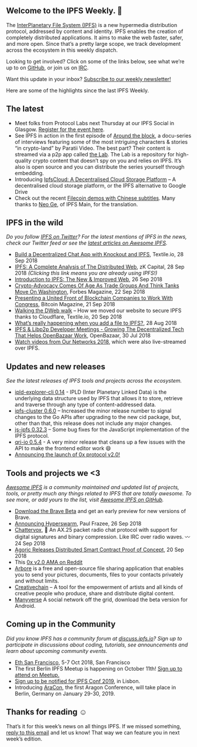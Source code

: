 ## Welcome to the IPFS Weekly. 👋

The [InterPlanetary File System (IPFS)](https://ipfs.io/) is a new hypermedia distribution protocol, addressed by content and identity. IPFS enables the creation of completely distributed applications. It aims to make the web faster, safer, and more open. Since that’s a pretty large scope, we track development across the ecosystem in this weekly dispatch.

Looking to get involved? Click on some of the links below, see what we’re up to on [GitHub](https://github.com/ipfs), or join us on [IRC](https://riot.im/app/#/room/#ipfs:matrix.org).

Want this update in your inbox? [Subscribe to our weekly newsletter!](https://tinyletter.com/ipfsnewsletter)

Here are some of the highlights since the last IPFS Weekly.

## The latest

+ Meet folks from Protocol Labs next Thursday at our IPFS Social in Glasgow. [Register for the event here](https://www.eventbrite.com/e/protocol-labs-tech-drinkup-tickets-50860367729).
+ See IPFS in action in the first episode of [Around the block](https://lab.paratii.video/play/GLdcTbPq9fXb), a docu-series of interviews featuring some of the most intriguing characters & stories “in crypto-land” by Paratii Video. The best part? Their content is streamed via a p2p app called [the Lab](https://lab.paratii.video). The Lab is a repository for high-quality crypto content that doesn’t spy on you and relies on IPFS. It’s also is open source and you can distribute the series yourself through embedding.
+ Introducing [IpfsCloud: A Decentralised Cloud Storage Platform](https://medium.com/ipfscloud/ipfscloud-a-decentralised-cloud-storage-platform-caf000173cd4) – A decentralised cloud storage platform, or the IPFS alternative to Google Drive 
+ Check out the recent [Filecoin demos with Chinese subtitles](https://www.youtube.com/watch?v=x145fNl6uKU). Many thanks to [Neo Ge](https://twitter.com/NeoGe_IPFSMain), of IPFS Main, for the translation.

## IPFS in the wild
*Do you follow [IPFS on Twitter](https://twitter.com/IPFSbot)? For the latest mentions of IPFS in the news, check our Twitter feed or see the [latest articles on Awesome IPFS](https://awesome.ipfs.io/categories/articles/).* 

+ [Build a Decentralized Chat App with Knockout and IPFS](https://medium.com/textileio/build-a-decentralized-chat-app-with-knockout-and-ipfs-fccf11e8ce7b), Textile.io, 28 Sep 2018
+ [IPFS: A Complete Analysis of The Distributed Web](https://medium.com/zkcapital/ipfs-the-distributed-web-e21a5496d32d), zK Capital, 28 Sep 2018 *(Clicking this link means you are already using IPFS!)*
+ [Introduction to IPFS: The New & Improved Web](https://medium.com/@rtradetechnologies/introduction-to-ipfs-the-new-improved-web-efc89f158e6f), 26 Sep 2018
+ [Crypto-Advocacy Comes Of Age As Trade Groups And Think Tanks Move On Washington](https://www.forbes.com/sites/astanley/2018/09/22/crypto-advocacy-comes-of-age-as-trade-groups-and-think-tanks-move-on-washington/#67ac823666b5), Forbes Magazine, 22 Sep 2018
+ [Presenting a United Front of Blockchain Companies to Work With Congress](https://bitcoinmagazine.com/articles/presenting-united-front-blockchain-companies-work-congress/), Bitcoin Magazine, 21 Sep 2018
+ [Walking the DWeb walk](https://medium.com/textileio/walking-the-dweb-walk-9abc8b6e2b20) – How we moved our website to secure IPFS thanks to Cloudflare, Textile.io, 20 Sep 2018
+ [What’s really happening when you add a file to IPFS?](https://medium.com/textileio/whats-really-happening-when-you-add-a-file-to-ipfs-ae3b8b5e4b0f), 28 Aug 2018
+ [IPFS & Libp2p Developer Meetings - Growing The Decentralized Tech That Helps OpenBazaar Work](https://openbazaar.org/blog/IPFS-Libp2p-Developer-Meetings-Growing-The-Decentralized-Tech-That-Helps-OpenBazaar-Work/), OpenBazaar, 30 Jul 2018
+ [Watch videos from Our Networks 2018](https://ournetworks.ca/conference/recorded-talks/), which were also live-streamed over IPFS.

## Updates and new releases
*See the latest releases of IPFS tools and projects across the ecosystem.*

+ [ipld-explorer-cli 0.14](https://blog.ipfs.io/44-ipld-explorer-cli-0-14/) - IPLD (Inter Planetary Linked Data) is the underlying data structure used by IPFS that allows it to store, retrieve and traverse through any type of content-addressed data.
+ [ipfs-cluster 0.6.0](https://github.com/ipfs/ipfs-cluster/blob/0.6.0/changelog/CHANGELOG.md) – Increased the minor release number to signal changes to the Go APIs after upgrading to the new cid package, but, other than that, this release does not include any major changes.
+ [js-ipfs 0.32.3](https://github.com/ipfs/js-ipfs/releases/tag/v0.32.3) – Some bug fixes for the JavaScript implementation of the IPFS protocol.
+ [qri-io 0.5.4](https://github.com/qri-io/qri/releases/tag/v0.5.4) - A very minor release that cleans up a few issues with the API to make the frontend editor work 😄
+ [Announcing the launch of 0x protocol v2.0!](https://blog.0xproject.com/0x-protocol-v2-0-is-live-183aac180149?gi=3d08c2ad1aa2)

## Tools and projects we <3
*[Awesome IPFS](https://awesome.ipfs.io/) is a community maintained and updated list of projects, tools, or pretty much any things related to IPFS that are totally awesome. To see more, or add yours to the list, visit [Awesome IPFS on GitHub](https://github.com/ipfs/awesome-ipfs).* 

+ [Download the Brave Beta](https://brave.com/download-beta/) and get an early preview for new versions of Brave.
+ [Announcing Hyperswarm](https://pfrazee.hashbase.io/blog/hyperswarm), Paul Frazee, 26 Sep 2018
+ [Chattervox](https://github.com/brannondorsey/chattervox), 📡 An AX.25 packet radio chat protocol with support for digital signatures and binary compression. Like IRC over radio waves. 〰 24 Sep 2018
+ [Agoric Releases Distributed Smart Contract Proof of Concept](https://agoric.com/proof-of-concept-release/), 20 Sep 2018
+ This [0x v2.0 AMA on Reddit](https://www.reddit.com/r/0xProject/comments/9itlkl/the_0x_v20_ama_wednesday_september_26th_2018_10/)
+ [Arbore](https://arbo.re/) is a free and open-source file sharing application that enables you to send your pictures, documents, files to your contacts privately and without limits.
+ [Creativechain](https://www.creativechain.org/project/) – A tool for the empowerment of artists and all kinds of creative people who produce, share and distribute digital content.
+ [Manyverse](https://www.manyver.se/) A social network off the grid, download the beta version for Android. 

## Coming up in the Community
*Did you know IPFS has a community forum at [discuss.ipfs.io](https://discuss.ipfs.io/)? Sign up to participate in discussions about coding, tutorials, see announcements and learn about upcoming community events.*

+ [Eth San Francisco](https://ethsanfrancisco.com/), 5-7 Oct 2018, San Francisco
+ The first Berlin IPFS Meetup is happening on October 11th! [Sign up to attend on Meetup.](https://www.meetup.com/IPFS-Berlin/events/254816369/)
+ [Sign up to be notified for IPFS Conf 2019](https://docs.google.com/forms/d/e/1FAIpQLSfJVVPwvp6RY3MUg1zAVl1g_5y2nGb7WJIMI1Hs6glzm7FLHQ/viewform), in Lisbon.
+ Introducing [AraCon](https://blog.aragon.org/announcing-aracon-the-aragon-conference/), the first Aragon Conference, will take place in Berlin, Germany on January 29-30, 2019.

## Thanks for reading ☺️

That’s it for this week’s news on all things IPFS. If we missed something, [reply to this email](mailto:newsletter@ipfs.io) and let us know! That way we can feature you in next week’s edition. 
